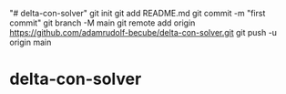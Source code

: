 "# delta-con-solver"  git init git add README.md git commit -m "first commit" git branch -M main git remote add origin https://github.com/adamrudolf-becube/delta-con-solver.git git push -u origin main
# delta-con-solver
